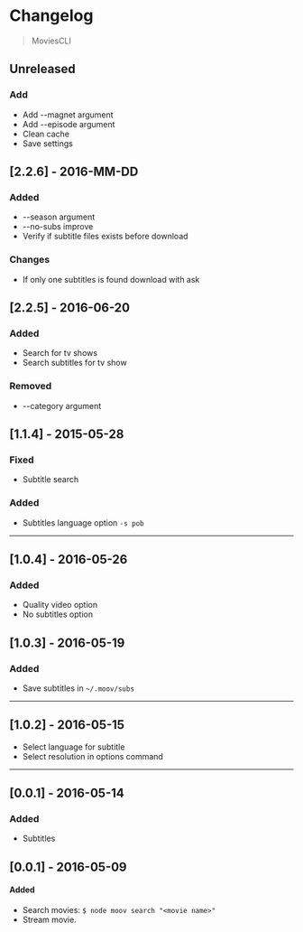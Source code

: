# Changelog

> MoviesCLI

## Unreleased

### Add
- Add --magnet argument
- Add --episode argument
- Clean cache
- Save settings

## [2.2.6] - 2016-MM-DD

### Added
- --season argument
- --no-subs improve
- Verify if subtitle files exists before download

### Changes
- If only one subtitles is found download with ask

## [2.2.5] - 2016-06-20

### Added
- Search for tv shows
- Search subtitles for tv show

### Removed
- --category argument

## [1.1.4] - 2015-05-28

### Fixed
- Subtitle search

### Added
- Subtitles language option `-s pob`

---

## [1.0.4] - 2016-05-26

### Added
- Quality video option
- No subtitles option

## [1.0.3] - 2016-05-19

### Added
- Save subtitles in `~/.moov/subs`

---

## [1.0.2] - 2016-05-15
- Select language for subtitle
- Select resolution in options command

---

## [0.0.1] - 2016-05-14

### Added
- Subtitles

## [0.0.1] - 2016-05-09

#### Added
- Search movies: `$ node moov search "<movie name>"`
- Stream movie.
